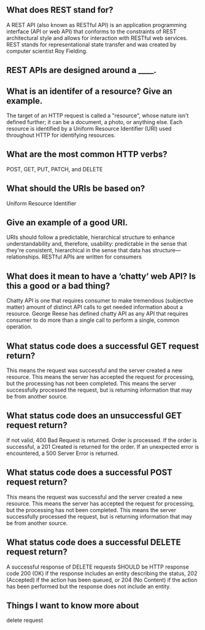 
## What does REST stand for?
A REST API (also known as RESTful API) is an application programming interface (API or web API) that conforms to the constraints of REST architectural style and allows for interaction with RESTful web services. REST stands for representational state transfer and was created by computer scientist Roy Fielding.
## REST APIs are designed around a ____.
## What is an identifer of a resource? Give an example.
The target of an HTTP request is called a "resource", whose nature isn't defined further; it can be a document, a photo, or anything else. Each resource is identified by a Uniform Resource Identifier (URI) used throughout HTTP for identifying resources.
## What are the most common HTTP verbs?
POST, GET, PUT, PATCH, and DELETE
## What should the URIs be based on?
Uniform Resource Identifier
## Give an example of a good URI.
URIs should follow a predictable, hierarchical structure to enhance understandability and, therefore, usability: predictable in the sense that they're consistent, hierarchical in the sense that data has structure—relationships. RESTful APIs are written for consumers
## What does it mean to have a ‘chatty’ web API? Is this a good or a bad thing?
Chatty API is one that requires consumer to make tremendous (subjective matter) amount of distinct API calls to get needed information about a resource. George Reese has defined chatty API as any API that requires consumer to do more than a single call to perform a single, common operation.
## What status code does a successful GET request return?
This means the request was successful and the server created a new resource. This means the server has accepted the request for processing, but the processing has not been completed. This means the server successfully processed the request, but is returning information that may be from another source.
## What status code does an unsuccessful GET request return?
If not valid, 400 Bad Request is returned. Order is processed. If the order is successful, a 201 Created is returned for the order. If an unexpected error is encountered, a 500 Server Error is returned.
## What status code does a successful POST request return?
This means the request was successful and the server created a new resource. This means the server has accepted the request for processing, but the processing has not been completed. This means the server successfully processed the request, but is returning information that may be from another source.

## What status code does a successful DELETE request return?
A successful response of DELETE requests SHOULD be HTTP response code 200 (OK) if the response includes an entity describing the status, 202 (Accepted) if the action has been queued, or 204 (No Content) if the action has been performed but the response does not include an entity.

## Things I want to know more about
delete request 
